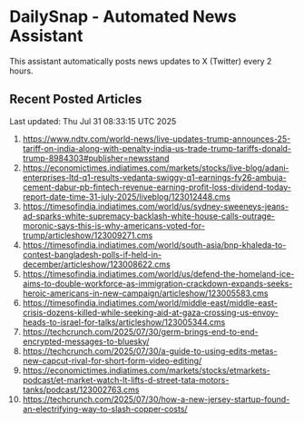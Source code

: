 # DailySnap - Automated News Assistant

This assistant automatically posts news updates to X (Twitter) every 2 hours.

## Recent Posted Articles

Last updated: Thu Jul 31 08:33:15 UTC 2025

1. https://www.ndtv.com/world-news/live-updates-trump-announces-25-tariff-on-india-along-with-penalty-india-us-trade-trump-tariffs-donald-trump-8984303#publisher=newsstand
2. https://economictimes.indiatimes.com/markets/stocks/live-blog/adani-enterprises-ltd-q1-results-vedanta-swiggy-q1-earnings-fy26-ambuja-cement-dabur-pb-fintech-revenue-earning-profit-loss-dividend-today-report-date-time-31-july-2025/liveblog/123012448.cms
3. https://timesofindia.indiatimes.com/world/us/sydney-sweeneys-jeans-ad-sparks-white-supremacy-backlash-white-house-calls-outrage-moronic-says-this-is-why-americans-voted-for-trump/articleshow/123009271.cms
4. https://timesofindia.indiatimes.com/world/south-asia/bnp-khaleda-to-contest-bangladesh-polls-if-held-in-december/articleshow/123008622.cms
5. https://timesofindia.indiatimes.com/world/us/defend-the-homeland-ice-aims-to-double-workforce-as-immigration-crackdown-expands-seeks-heroic-americans-in-new-campaign/articleshow/123005583.cms
6. https://timesofindia.indiatimes.com/world/middle-east/middle-east-crisis-dozens-killed-while-seeking-aid-at-gaza-crossing-us-envoy-heads-to-israel-for-talks/articleshow/123005344.cms
7. https://techcrunch.com/2025/07/30/germ-brings-end-to-end-encrypted-messages-to-bluesky/
8. https://techcrunch.com/2025/07/30/a-guide-to-using-edits-metas-new-capcut-rival-for-short-form-video-editing/
9. https://economictimes.indiatimes.com/markets/stocks/etmarkets-podcast/et-market-watch-lt-lifts-d-street-tata-motors-tanks/podcast/123002763.cms
10. https://techcrunch.com/2025/07/30/how-a-new-jersey-startup-found-an-electrifying-way-to-slash-copper-costs/

